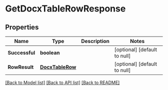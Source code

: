 # GetDocxTableRowResponse

## Properties
Name | Type | Description | Notes
------------ | ------------- | ------------- | -------------
**Successful** | **boolean** |  | [optional] [default to null]
**RowResult** | [**DocxTableRow**](DocxTableRow.md) |  | [optional] [default to null]

[[Back to Model list]](../README.md#documentation-for-models) [[Back to API list]](../README.md#documentation-for-api-endpoints) [[Back to README]](../README.md)


